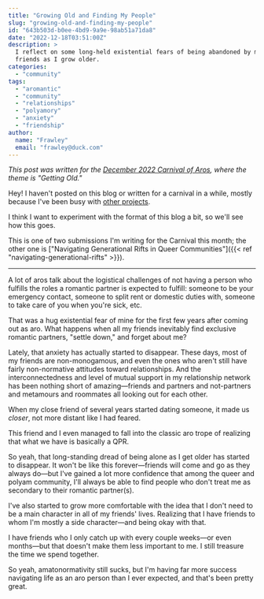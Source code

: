 ```yaml
---
title: "Growing Old and Finding My People"
slug: "growing-old-and-finding-my-people"
id: "643b503d-b0ee-4bd9-9a9e-98ab51a71da8"
date: "2022-12-18T03:51:00Z"
description: >
  I reflect on some long-held existential fears of being abandoned by my
  friends as I grow older.
categories:
  - "community"
tags:
  - "aromantic"
  - "community"
  - "relationships"
  - "polyamory"
  - "anxiety"
  - "friendship"
author:
  name: "Frawley"
  email: "frawley@duck.com"
---
```


*This post was written for the [December 2022 Carnival of
Aros](https://roboticanary.wordpress.com/2022/11/30/december-2020-carnival-of-aros-getting-old-call-for-submissions/),
where the theme is "Getting Old."*

Hey! I haven't posted on this blog or written for a carnival in a while, mostly
because I've been busy with [other projects](https://acearchive.lgbt).

I think I want to experiment with the format of this blog a bit, so we'll see
how this goes.

This is one of two submissions I'm writing for the Carnival this month; the
other one is ["Navigating Generational Rifts in Queer Communities"]({{< ref
"navigating-generational-rifts" >}}).

---

A lot of aros talk about the logistical challenges of not having a person who
fulfills the roles a romantic partner is expected to fulfill: someone to be
your emergency contact, someone to split rent or domestic duties with, someone
to take care of you when you're sick, etc.

That was a hug existential fear of mine for the first few years after coming
out as aro. What happens when all my friends inevitably find exclusive romantic
partners, "settle down," and forget about me?

Lately, that anxiety has actually started to disappear. These days, most of my
friends are non-monogamous, and even the ones who aren't still have fairly
non-normative attitudes toward relationships. And the interconnectedness and
level of mutual support in my relationship network has been nothing short of
amazing—friends and partners and not-partners and metamours and roommates all
looking out for each other.

When my close friend of several years started dating someone, it made us
*closer*, not more distant like I had feared.

This friend and I even managed to fall into the classic aro trope of realizing
that what we have is basically a QPR.

So yeah, that long-standing dread of being alone as I get older has started to
disappear. It won't be like this forever—friends will come and go as they
always do—but I've gained a lot more confidence that among the queer and polyam
community, I'll always be able to find people who don't treat me as secondary
to their romantic partner(s).

I've also started to grow more comfortable with the idea that I don't need to
be a main character in all of my friends' lives. Realizing that I have friends
to whom I'm mostly a side character—and being okay with that.

I have friends who I only catch up with every couple weeks—or even months—but
that doesn't make them less important to me. I still treasure the time we spend
together.

So yeah, amatonormativity still sucks, but I'm having far more success
navigating life as an aro person than I ever expected, and that's been pretty
great.
